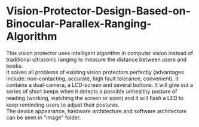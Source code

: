 # Vision-Protector-Design-Based-on-Binocular-Parallex-Ranging-Algorithm

This vision protector uses intelligent algorithm in computer vision instead of traditional ultrasonic ranging to measure the distance between users and books.  
It solves all problems of existing vision protectors perfectly (advantages include: non-contacting, accurate, high fault tolerance, convenient). It contains a dual-camera, a LCD-screen and several buttons. It will give out a series of short beeps when it detects a possible unhealthy posture of reading (working, watching the screen or soon) and it will ﬂash a LED to keep reminding users to adjust their postures.  
The device appearance, hardware architecture and software architecture can be seen in "image" folder.
